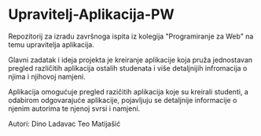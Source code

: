 # Upravitelj-Aplikacija-PW

Repozitorij za izradu završnoga ispita iz kolegija "Programiranje za Web" na temu upravitelja aplikacija.

Glavni zadatak i ideja projekta je kreiranje aplikacije koja pruža jednostavan pregled različitih aplikacija ostalih studenata i više detaljnijih infromacija o njima i njihovoj namjeni.

Aplikacija omogućuje pregled razičitih aplikacija koje su kreirali studenti, a odabirom odgovarajuće aplikacije, pojavljuju se detaljnije informacije o njenim autorima te njenoj svrsi i namjeni.

Autori: Dino Ladavac
        Teo Matijašić

